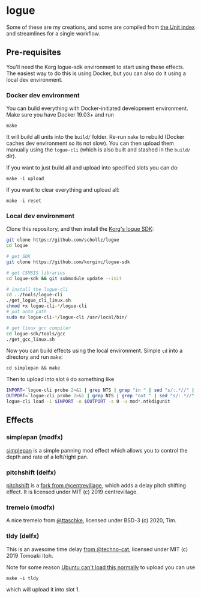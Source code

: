 # logue

Some of these are my creations, and some are compiled from [the Unit index](https://korginc.github.io/logue-sdk/unit-index/) and streamlines for a single workflow.

## Pre-requisites

You'll need the Korg logue-sdk environment to start using these effects. The easiest way to do this is using Docker, but you can also do it using a local dev environment.

### Docker dev environment

You can build everything with Docker-initiated development environment. Make sure you have Docker 19.03+ and run

```
make
```

It will build all units into the `build/` folder. Re-run `make` to rebuild (Docker caches dev environment so its not slow). You can then upload them manually using the `logue-cli` (which is also built and stashed in the `build/` dir).

If you want to just build all and upload into specified slots you can do:

```
make -i upload
```

If you want to clear everything and upload all:

```
make -i reset
```

### Local dev environment 

Clone this repository, and then install the [Korg's logue SDK](https://github.com/korginc/logue-sdk):

```bash
git clone https://github.com/schollz/logue
cd logue 

# get SDK
git clone https://github.com/korginc/logue-sdk

# get CSMSIS libraries
cd logue-sdk && git submodule update --init

# install the logue-cli
cd ../tools/logue-cli
./get_logue_cli_linux.sh
chmod +x logue-cli-*/logue-cli
# put onto path
sudo mv logue-cli-*/logue-cli /usr/local/bin/

# get linux gcc compiler
cd logue-sdk/tools/gcc
./get_gcc_linux.sh
```

Now you can build effects using the local environment. Simple `cd` into a directory and run `make`:

```
cd simplepan && make
```

Then to upload into slot `0` do something like 

```bash
INPORT=`logue-cli probe 2>&1 | grep NTS | grep "in " | sed "s/:.*//" | sed "s/in //" | sed 's/^ *//g'`
OUTPORT=`logue-cli probe 2>&1 | grep NTS | grep "out " | sed "s/:.*//" | sed "s/out //" | sed 's/^ *//g'`
logue-cli load -i $INPORT -o $OUTPORT -s 0 -u mod*.ntkdigunit
```

## Effects

### simplepan (modfx)

[simplepan](https://github.com/schollz/logue/tree/master/simplepan) is a simple panning mod effect which allows you to control the depth and rate of a left/right pan.

### pitchshift (delfx)

[pitchshift](https://github.com/schollz/logue/tree/master/pitchshift) is a [fork from @centrevillage](https://github.com/centrevillage/cv_logue), which adds a delay pitch shifting effect. It is licensed under MIT (c) 2019 centrevillage.

### tremelo (modfx)

A nice tremelo from [@ttaschke](https://github.com/ttaschke/tremoxd), licensed under BSD-3 (c) 2020, Tim.

### tldy (delfx)

This is an awesome time delay [from @techno-cat](https://github.com/techno-cat/logue-user-delfx-tdly), licensed under MIT (c) 2019 Tomoaki Itoh.

Note for some reason [Ubuntu can't load this normally](https://github.com/korginc/logue-sdk/issues/37#issuecomment-627982850) to upload you can use

	make -i tldy

which will upload it into slot 1.